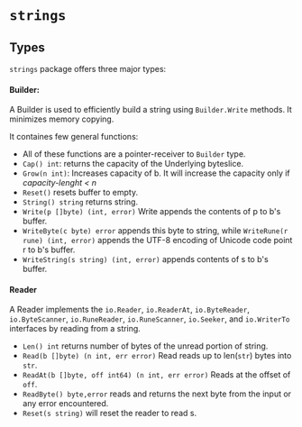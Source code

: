 # `strings`

## Types
`strings` package offers three major types:
#### Builder:
A Builder is used to efficiently build a string using `Builder.Write` methods. It minimizes memory copying.

It containes few general functions:
- All of these functions are a pointer-receiver to `Builder` type.
- `Cap() int`: returns the capacity of the Underlying byteslice.
- `Grow(n int)`: Increases capacity of b. It will increase the capacity only if _capacity-lenght < n_
- `Reset()` resets buffer to empty.
- `String() string` returns string.
- `Write(p []byte) (int, error)` Write appends the contents of p to b's buffer.
- `WriteByte(c byte) error` appends this byte to string, while `WriteRune(r rune) (int, error)` appends the UTF-8 encoding of Unicode code point r to b's buffer.
- `WriteString(s string) (int, error)` appends contents of s to b's buffer.

#### Reader
A Reader implements the `io.Reader`, `io.ReaderAt`, `io.ByteReader`, `io.ByteScanner`, `io.RuneReader`, `io.RuneScanner`, `io.Seeker`, and `io.WriterTo` interfaces by reading from a string.
- `Len() int` returns number of bytes of the unread portion of string.
- `Read(b []byte) (n int, err error)` Read reads up to len(`str`) bytes into `str`.
- `ReadAt(b []byte, off int64) (n int, err error)` Reads at the offset of `off`.
- `ReadByte() byte,error` reads and returns the next byte from the input or any error encountered.
- `Reset(s string)` will reset the reader to read s.
